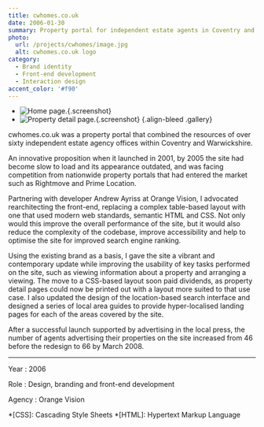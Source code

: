 ```yaml
---
title: cwhomes.co.uk
date: 2006-01-30
summary: Property portal for independent estate agents in Coventry and Warwickshire.
photo:
  url: /projects/cwhomes/image.jpg
  alt: cwhomes.co.uk logo
category:
  - Brand identity
  - Front-end development
  - Interaction design
accent_color: '#f90'
---
```

* ![Home page.](screenshot_homepage.png){.screenshot}
* ![Property detail page.](screenshot_property.png){.screenshot}
  {.align-bleed .gallery}

cwhomes.co.uk was a property portal that combined the resources of over sixty independent estate agency offices within Coventry and Warwickshire.

An innovative proposition when it launched in 2001, by 2005 the site had become slow to load and its appearance outdated, and was facing competition from nationwide property portals that had entered the market such as Rightmove and Prime Location.

Partnering with developer Andrew Ayriss at Orange Vision, I advocated rearchitecting the front-end, replacing a complex table-based layout with one that used modern web standards, semantic HTML and CSS. Not only would this improve the overall performance of the site, but it would also reduce the complexity of the codebase, improve accessibility and help to optimise the site for improved search engine ranking.

Using the existing brand as a basis, I gave the site a vibrant and contemporary update while improving the usability of key tasks performed on the site, such as viewing information about a property and arranging a viewing. The move to a CSS-based layout soon paid dividends, as property detail pages could now be printed out with a layout more suited to that use case. I also updated the design of the location-based search interface and designed a series of local area guides to provide hyper-localised landing pages for each of the areas covered by the site.

After a successful launch supported by advertising in the local press, the number of agents advertising their properties on the site increased from 46 before the redesign to 66 by March 2008.

---

Year
: 2006

Role
: Design, branding and front-end development

Agency
: Orange Vision

*[CSS]: Cascading Style Sheets
*[HTML]: Hypertext Markup Language
